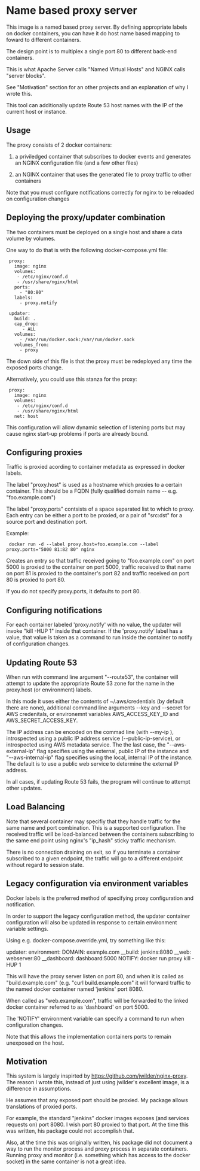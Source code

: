 # Name based proxy server

This image is a named based proxy server.  By defining appropriate
labels on docker containers, you can have it do host name based
mapping to foward to different containers.

The design point is to multiplex a single port 80 to different
back-end containers.

This is what Apache Server calls "Named Virtual Hosts" and NGINX calls
"server blocks".

See "Motivation" section for an other projects and an explanation of
why I wrote this.

This tool can additionally update Route 53 host names with the IP of
the current host or instance.

## Usage

The proxy consists of 2 docker containers:

1) a priviledged container that subscribes to docker events and
   generates an NGINX configuration file (and a few other files)

2) an NGINX container that uses the generated file to proxy traffic to
   other containers

Note that you must configure notifications correctly for nginx to be
reloaded on configuration changes

## Deploying the proxy/updater combination

The two containers must be deployed on a single host and share a data
volume by volumes.  

One way to do that is with the following docker-compose.yml file:

     proxy:
       image: nginx
       volumes:
        - /etc/nginx/conf.d
        - /usr/share/nginx/html
       ports:
         - "80:80"
       labels:
         - proxy.notify
          
     updater:
       build: .
       cap_drop:
          - ALL
       volumes:
         - /var/run/docker.sock:/var/run/docker.sock
       volumes_from:
         - proxy

The down side of this file is that the proxy must be redeployed any
time the exposed ports change.

Alternatively, you could use this stanza for the proxy:

     proxy:
       image: nginx
       volumes:
        - /etc/nginx/conf.d
        - /usr/share/nginx/html
       net: host

This configuration will allow dynamic selection of listening ports but
may cause nginx start-up problems if ports are already bound.

## Configuring proxies

Traffic is proxied acording to container metadata as expressed in
docker labels.

The label "proxy.host" is used as a hostname which proxies to a
certain container.  This should be a FQDN (fully qualified domain name
-- e.g. "foo.example.com")

The label "proxy.ports" contsists of a space separated list to which
to proxy.  Each entry can be either a port to be proxied, or a pair of
"src:dst" for a source port and destination port.

Example:

     docker run -d --label proxy.host=foo.example.com --label proxy.ports="5000 81:82 80" nginx

Creates an entry so that traffic received going to "foo.example.com"
on port 5000 is proxied to the container on port 5000, traffic
received to that name on port 81 is proxied to the container's port 82
and traffic received on port 80 is proxied to port 80.

If you do not specify proxy.ports, it defaults to port 80.

## Configuring notifications

For each container labeled 'proxy.notify' with no value, the updater
will invoke "kill -HUP 1" inside that container.  If the
'proxy.notify' label has a value, that value is taken as a command to
run inside the container to notify of configuration changes.

## Updating Route 53

When run with command line argument "--route53", the container will
attempt to update the appropriate Route 53 zone for the name in the
proxy.host (or environment) labels.

In this mode it uses either the contents of ~/.aws/credentials (by
default there are none), additional command line arguments --key and
--secret for AWS credenitals, or environemnt variables
AWS_ACCESS_KEY_ID and AWS_SECRET_ACCESS_KEY.

The IP address can be encoded on the commad line (with --my-ip <IP>),
introspected using a public IP address service (--public-ip-service),
or introspected using AWS metadata service.  The the last case, the
"--aws-external-ip" flag specifies using the external, public IP of
the instance and "--aws-internal-ip" flag specifies using the local,
internal IP of the instance.  The default is to use a public web
service to determine the external IP address.

In all cases, if updating Route 53 fails, the program will continue to
attempt other updates.


## Load Balancing

Note that several container may specifiy that they handle traffic for
the same name and port combination.  This is a supported
configuration.  The received traffic will be load-balanced between the
containers subscribing to the same end point using nginx's "ip_hash"
sticky traffic mechanism.

There is no connection draining on exit, so if you terminate a
container subscribed to a given endpoint, the traffic will go to a
different endpoint without regard to session state.



## Legacy configuration via environment variables

Docker labels is the preferred method of specifying proxy
configuration and notification.

In order to support the legacy configuration method, the updater
container configuration will also be updated in response to certain
environment variable settings.

Using e.g. docker-compose.override.yml, try something like this:

 updater:
   environment:
     DOMAIN: example.com
     __build: jenkins:8080
     __web: webserver:80
     __dashboard: dashboard:5000
     NOTIFY:  docker run proxy kill -HUP 1

This will have the proxy server listen on port 80, and when it is
called as "build.example.com" (e.g. "curl build.example.com" it will
forward traffic to the named docker container named 'jenkins' port
8080.

When called as "web.example.com", traffic will be forwarded to the
linked docker container referred to as 'dashboard' on port 5000.

The 'NOTIFY' environment variable can specify a command to run when
configuration changes.

Note that this allows the implementation containers ports to remain
unexposed on the host.


## Motivation

This system is largely inspirted by
https://github.com/jwilder/nginx-proxy.  The reason I wrote this,
instead of just using jwilder's excellent image, is a difference in
assumptions.

He assumes that any exposed port should be proxied.  My package allows
translations of proxied ports.

For example, the standard "jenkins" docker images exposes (and
services requests on) port 8080.  I wish port 80 proxied to that port.
At the time this was written, his package could not accomplish that.

Also, at the time this was originally written, his package did not
document a way to run the monitor process and proxy process in
separate containers.  Running proxy and monitor (i.e. something which
has access to the docker socket) in the same container is not a great
idea.